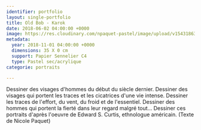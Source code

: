 ```yaml
---
identifier: portfolio
layout: single-portfolio
title: Old Bob - Karok
date: 2018-06-02 04:00:00 +0000
image: https://res.cloudinary.com/npaquet-pastel/image/upload/v1543186372/BAED9F02-FB0E-4C70-A96D-18AF032669A0.jpg
metadata:
  year: 2018-11-01 04:00:00 +0000
  dimensions: 35 X 0 cm
  support: Papier Sennelier C4
  type: Pastel sec/acrylique
categorie: portraits

---
```

Dessiner des visages d'hommes du début du siècle dernier. Dessiner des visages qui portent les traces et les cicatrices d'une vie intense. Dessiner les traces de l'effort, du vent, du froid et de l'essentiel. Dessiner des hommes qui portent la fierté dans leur regard malgré tout... Dessiner ces portraits d'après l'oeuvre de Edward S. Curtis, ethnologue américain. (Texte de Nicole Paquet)
